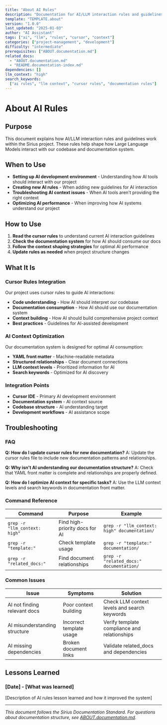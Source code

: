 ```yaml
---
title: "About AI Rules"
description: "Documentation for AI/LLM interaction rules and guidelines within the Sirius project, including cursor rules and context shaping strategies."
template: "TEMPLATE.about"
version: "1.0.0"
last_updated: "2025-01-03"
author: "AI Assistant"
tags: ["ai", "llm", "rules", "cursor", "context"]
categories: ["project-management", "development"]
difficulty: "intermediate"
prerequisites: ["ABOUT.documentation.md"]
related_docs:
  - "ABOUT.documentation.md"
  - "README.documentation-index.md"
dependencies: []
llm_context: "high"
search_keywords:
  ["ai rules", "llm context", "cursor rules", "documentation rules"]
---
```


# About AI Rules

## Purpose

This document explains how AI/LLM interaction rules and guidelines work within the Sirius project. These rules help shape how Large Language Models interact with our codebase and documentation system.

## When to Use

- **Setting up AI development environment** - Understanding how AI tools should interact with our project
- **Creating new AI rules** - When adding new guidelines for AI interaction
- **Troubleshooting AI context issues** - When AI tools aren't providing the right context
- **Optimizing AI performance** - When improving how AI systems understand our project

## How to Use

1. **Read the cursor rules** to understand current AI interaction guidelines
2. **Check the documentation system** for how AI should consume our docs
3. **Follow the context shaping strategies** for optimal AI performance
4. **Update rules as needed** when project structure changes

## What It Is

### Cursor Rules Integration

Our project uses cursor rules to guide AI interactions:

- **Code understanding** - How AI should interpret our codebase
- **Documentation consumption** - How AI should use our documentation system
- **Context building** - How AI should build comprehensive project context
- **Best practices** - Guidelines for AI-assisted development

### AI Context Optimization

Our documentation system is designed for optimal AI consumption:

- **YAML front matter** - Machine-readable metadata
- **Structured relationships** - Clear document connections
- **LLM context levels** - Prioritized information for AI
- **Search keywords** - Optimized for AI discovery

### Integration Points

- **Cursor IDE** - Primary AI development environment
- **Documentation system** - AI context source
- **Codebase structure** - AI understanding target
- **Development workflows** - AI assistance scope

## Troubleshooting

### FAQ

**Q: How do I update cursor rules for new documentation?**
A: Update the cursor rules file to include new documentation patterns and relationships.

**Q: Why isn't AI understanding our documentation structure?**
A: Check that YAML front matter is complete and relationships are properly defined.

**Q: How do I optimize AI context for specific tasks?**
A: Use the LLM context levels and search keywords in documentation front matter.

### Command Reference

| Command                       | Purpose                        | Example                                      |
| ----------------------------- | ------------------------------ | -------------------------------------------- |
| `grep -r "llm_context: high"` | Find high-priority docs for AI | `grep -r "llm_context: high" documentation/` |
| `grep -r "template:"`         | Check template usage           | `grep -r "template:" documentation/`         |
| `grep -r "related_docs:"`     | Find document relationships    | `grep -r "related_docs:" documentation/`     |

### Common Issues

| Issue                         | Symptoms                 | Solution                                     |
| ----------------------------- | ------------------------ | -------------------------------------------- |
| AI not finding relevant docs  | Poor context building    | Check LLM context levels and search keywords |
| AI misunderstanding structure | Incorrect template usage | Verify template compliance and relationships |
| AI missing dependencies       | Broken document links    | Validate related_docs and dependencies       |

## Lessons Learned

### [Date] - [What was learned]

[Description of AI rules lesson learned and how it improved the system]

---

_This document follows the Sirius Documentation Standard. For questions about documentation structure, see [ABOUT.documentation.md](../ABOUT.documentation.md)._
